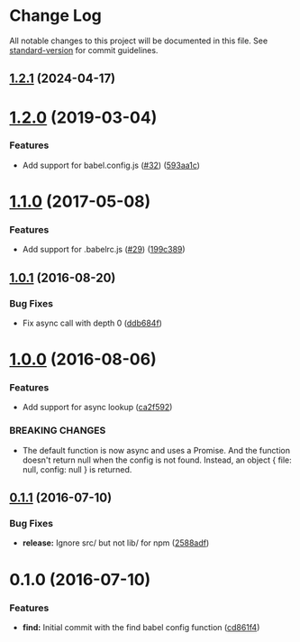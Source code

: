 # Change Log

All notable changes to this project will be documented in this file. See [standard-version](https://github.com/conventional-changelog/standard-version) for commit guidelines.

<a name="1.2.1"></a>
## [1.2.1](https://github.com/tleunen/find-babel-config/compare/v1.2.0...v1.2.1) (2024-04-17)



<a name="1.2.0"></a>
# [1.2.0](https://github.com/tleunen/find-babel-config/compare/v1.1.0...v1.2.0) (2019-03-04)


### Features

* Add support for babel.config.js ([#32](https://github.com/tleunen/find-babel-config/issues/32)) ([593aa1c](https://github.com/tleunen/find-babel-config/commit/593aa1c))



<a name="1.1.0"></a>
# [1.1.0](https://github.com/tleunen/find-babel-config/compare/v1.0.1...v1.1.0) (2017-05-08)


### Features

* Add support for .babelrc.js ([#29](https://github.com/tleunen/find-babel-config/issues/29)) ([199c389](https://github.com/tleunen/find-babel-config/commit/199c389))



<a name="1.0.1"></a>
## [1.0.1](https://github.com/tleunen/find-babel-config/compare/v1.0.0...v1.0.1) (2016-08-20)


### Bug Fixes

* Fix async call with depth 0 ([ddb684f](https://github.com/tleunen/find-babel-config/commit/ddb684f))



<a name="1.0.0"></a>
# [1.0.0](https://github.com/tleunen/find-babel-config/compare/v0.1.1...v1.0.0) (2016-08-06)


### Features

* Add support for async lookup ([ca2f592](https://github.com/tleunen/find-babel-config/commit/ca2f592))


### BREAKING CHANGES

* The default function is now async and uses a Promise. And the function doesn't
return null when the config is not found. Instead, an object { file: null,
config: null } is returned.



<a name="0.1.1"></a>
## [0.1.1](https://github.com/tleunen/find-babel-config/compare/v0.1.0...v0.1.1) (2016-07-10)


### Bug Fixes

* **release:** Ignore src/ but not lib/ for npm ([2588adf](https://github.com/tleunen/find-babel-config/commit/2588adf))



<a name="0.1.0"></a>
# 0.1.0 (2016-07-10)


### Features

* **find:** Initial commit with the find babel config function ([cd861f4](https://github.com/tleunen/find-babel-config/commit/cd861f4))
